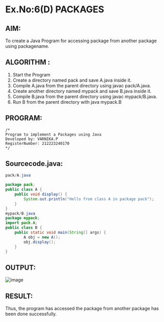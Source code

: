 # Ex.No:6(D) PACKAGES
## AIM:
  To create a Java Program for accessing package from another package using packagename.
 
## ALGORITHM :
1.	Start the Program
2.	Create a directory named pack and save A.java inside it.
2.	Compile A.java from the parent directory using javac pack/A.java.
3.	Create another directory named mypack and save B.java inside it.
4.	Compile B.java from the parent directory using javac mypack/B.java.
5.	Run B from the parent directory with java mypack.B


## PROGRAM:
 ```
/*
Program to implement a Packages using Java
Developed by: VARNIKA.P
RegisterNumber: 212223240170
*/
```

## Sourcecode.java:
```java
pack/A.java

package pack;
public class A {
    public void display() {
        System.out.println("Hello from class A in package pack");
    }
}
mypack/B.java
package mypack;
import pack.A;
public class B {
    public static void main(String[] args) {
        A obj = new A();
        obj.display();
    }
}
```

## OUTPUT:

![image](https://github.com/user-attachments/assets/1ec52a80-a340-4970-a87a-a7524394c53b)


## RESULT:
Thus, the program has accessed the package from another package has been done successfully.
